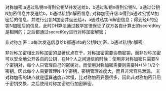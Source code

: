 对称加密:a通过私钥m得到公钥M并发送给b，b通过私钥n得到公钥N，a通过公钥N加密信息并发送给b，b通过私钥n解密信息;
对称加密升级:b得到a通过公钥M加密后的信息，并进行公钥N加密并返还给a，a通过私钥m解密信息；得到经b的公钥N加密后的信息，此时DH算法通过数学定律保证了双方各自计算出的secretKey是相同的；之后都通过secretKey进行对称加密解密；

非对称加密：a每次发送信息给b都通过b的公钥N加密，b通过私钥n解密;

非对称加密相比对称加密的显著优点在于，对称加密需要协商密钥，而非对称加密可以安全地公开各自的公钥，在N个人之间通信的时候：使用非对称加密只需要N个密钥对，每个人只管理自己的密钥对。而使用对称加密需要则需要N*(N-1)/2个密钥，因此每个人需要管理N-1个密钥，密钥管理难度大，而且非常容易泄漏。
非对称加密的缺点就是运算速度非常慢，比对称加密要慢很多，因此非对称加密只用于密钥交换，之后使用对称加密进行加密解密。